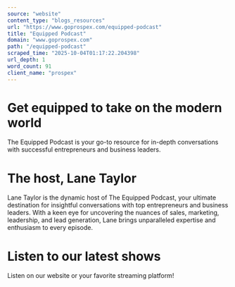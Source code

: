 ```yaml
---
source: "website"
content_type: "blogs_resources"
url: "https://www.goprospex.com/equipped-podcast"
title: "Equipped Podcast"
domain: "www.goprospex.com"
path: "/equipped-podcast"
scraped_time: "2025-10-04T01:17:22.204398"
url_depth: 1
word_count: 91
client_name: "prospex"
---
```


# Get equipped to take on the modern world

The Equipped Podcast is your go-to resource for in-depth conversations with successful entrepreneurs and business leaders.

# The host, Lane Taylor

Lane Taylor is the dynamic host of The Equipped Podcast, your ultimate destination for insightful conversations with top entrepreneurs and business leaders. With a keen eye for uncovering the nuances of sales, marketing, leadership, and lead generation, Lane brings unparalleled expertise and enthusiasm to every episode.

# Listen to our latest shows

Listen on our website or your favorite streaming platform!
